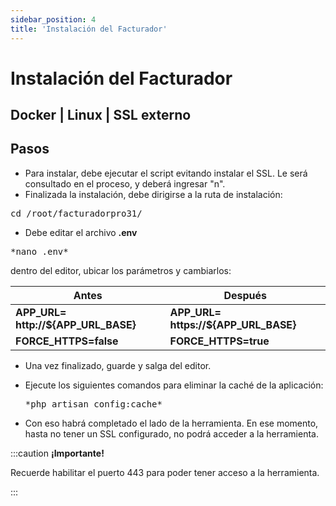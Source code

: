 ```yaml
---
sidebar_position: 4
title: 'Instalación del Facturador'
---
```


# Instalación del Facturador
## Docker | Linux | SSL externo

## Pasos

- Para instalar, debe ejecutar el script evitando instalar el SSL. Le será consultado en el proceso, y deberá ingresar "n". 
- Finalizada la instalación, debe dirigirse a la ruta de instalación:
<pre>cd /root/facturadorpro31/</pre>

- Debe editar el archivo **.env**
<pre>*nano .env*</pre>
dentro del editor, ubicar los parámetros y cambiarlos:

|            **Antes**             | **Después** |
|----------------------------------|-------------|
| **APP_URL= http://$\{APP_URL_BASE}** | **APP_URL= https://$\{APP_URL_BASE}** |
|**FORCE_HTTPS=false**             |**FORCE_HTTPS=true**|


- Una vez finalizado, guarde y salga del editor. 
- Ejecute los siguientes comandos para eliminar la caché de la aplicación:

     <pre>*php artisan config:cache*</pre>


- Con eso habrá completado el lado de la herramienta. En ese momento, hasta no tener un SSL configurado, no podrá acceder a la herramienta.

:::caution **¡Importante!**

Recuerde habilitar el puerto 443 para poder tener acceso a la herramienta.

:::